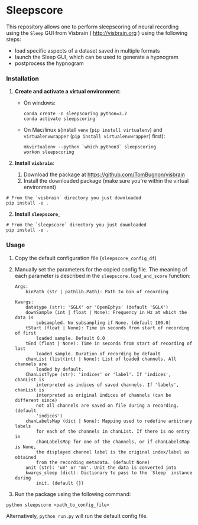 # Sleepscore

This repository allows one to perform sleepscoring of neural recording using the
`Sleep` GUI from Visbrain ( <http://visbrain.org> ) using the following steps:

-   load specific aspects of a dataset saved in multiple formats
-   launch the Sleep GUI, which can be used to generate a hypnogram
-   postprocess the hypnogram

### Installation

1.  __Create and activate a virtual environment__:

    -   On windows: 

        ```
        conda create -n sleepscoring python=3.7
        conda activate sleepscoring
        ```

    -   On Mac/linux s(install `venv` (`pip install virtualenv`) and `virtualenvwrapper` (`pip install virtualenvwrapper`) first): 

        ```
        mkvirtualenv --python `which python3` sleepscoring
        workon sleepscoring
        ```

1.  __Install `visbrain`__:

    1.  Download the package at <https://github.com/TomBugnon/visbrain>
    1.  Install the downloaded package (make sure you're within the virtual environment)

```
# From the `visbrain` directory you just downloaded
pip install -e .
```
2.  __Install `sleepscore`___

```
# From the `sleepscore` directory you just downloaded
pip install -e .
```


### Usage

1.  Copy the default configuration file (`sleepscore_config_df`)

2.  Manually set the parameters for the copied config file. The meaning of each
parameter is described in the `sleepscore.load_and_score` function:


      ```
      Args:
          binPath (str | pathlib.Path): Path to bin of recording

      Kwargs:
          datatype (str): 'SGLX' or 'OpenEphys' (default 'SGLX')
          downSample (int | float | None): Frequency in Hz at which the data is
              subsampled. No subsampling if None. (default 100.0)
          tStart (float | None): Time in seconds from start of recording of first
              loaded sample. Default 0.0
          tEnd (float | None): Time in seconds from start of recording of last
              loaded sample. Duration of recording by default
          chanList (list(int) | None): List of loaded channels. All channels are
              loaded by default.
          ChanListType (str): 'indices' or 'label'. If 'indices', chanList is
              interpreted as indices of saved channels. If 'labels', chanList is
              interpreted as original indices of channels (can be different since)
              not all channels are saved on file during a recording. (default
              'indices')
          chanLabelsMap (dict | None): Mapping used to redefine arbitrary labels
              for each of the channels in chanList. If there is no entry in
              chanLabelsMap for one of the channels, or if chanLabelsMap is None,
              the displayed channel label is the original index/label as obtained
              from the recording metadata. (default None)
          unit (str): 'uV' or 'mV'. Unit the data is converted into
          kwargs_sleep (dict): Dictionary to pass to the `Sleep` instance during
              init. (default {})
      ```


1.  Run the package using the following command:
  
`python sleepscore <path_to_config_file>`


Alternatively, `python run.py` will run the default config file.

